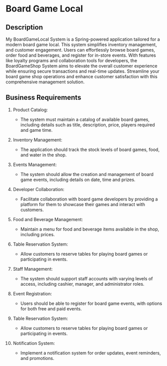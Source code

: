 # Board Game Local

## Description

My BoardGameLocal System is a Spring-powered application tailored for a modern board game local. This system simplifies inventory management, and customer engagement. Users can effortlessly browse board games, order food and beverages, and register for in-store events. With features like loyalty programs and collaboration tools for developers, the BoardGameShop System aims to elevate the overall customer experience while ensuring secure transactions and real-time updates. Streamline your board game shop operations and enhance customer satisfaction with this comprehensive management solution.

## Business Requirements

1. Product Catalog:

   * The system must maintain a catalog of available board games, including details such as title, description, price, players required and game time.
  
2. Inventory Management:

   * The application should track the stock levels of board games, food, and water in the shop.

3. Events Management:

   * The system should allow the creation and management of board game events, including details on date, time and prizes.

4. Developer Collaboration:

   * Facilitate collaboration with board game developers by providing a platform for them to showcase their games and interact with customers.

5. Food and Beverage Management:

   * Maintain a menu for food and beverage items available in the shop, including prices.

6. Table Reservation System:

   * Allow customers to reserve tables for playing board games or participating in events.

7. Staff Management:

   * The system should support staff accounts with varying levels of access, including cashier, manager, and administrator roles.

8. Event Registration:

   * Users should be able to register for board game events, with options for both free and paid events.

9. Table Reservation System:

   * Allow customers to reserve tables for playing board games or participating in events.

10. Notification System:

    * Implement a notification system for order updates, event reminders, and promotions.  
